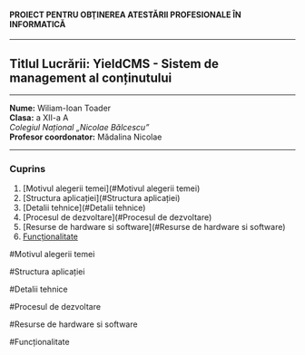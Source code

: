 #### PROIECT PENTRU OBŢINEREA ATESTĂRII PROFESIONALE ÎN INFORMATICĂ  

--- 

## **Titlul Lucrării:** YieldCMS - Sistem de management al conținutului  

---  

**Nume:** Wiliam-Ioan Toader  
**Clasa:** a XII-a A  
*Colegiul Național „Nicolae Bălcescu”*  
**Profesor coordonator:** Mădalina Nicolae  

---  

### Cuprins  

1. [Motivul alegerii temei](#Motivul alegerii temei)  
2. [Structura aplicației](#Structura aplicației)  
3. [Detalii tehnice](#Detalii tehnice)  
4. [Procesul de dezvoltare](#Procesul de dezvoltare)  
5. [Resurse de hardware si software](#Resurse de hardware si software)  
6. [Funcționalitate](#Funcționalitate)  


#Motivul alegerii temei  

#Structura aplicației  

#Detalii tehnice  

#Procesul de dezvoltare  

#Resurse de hardware si software  

#Funcționalitate  
